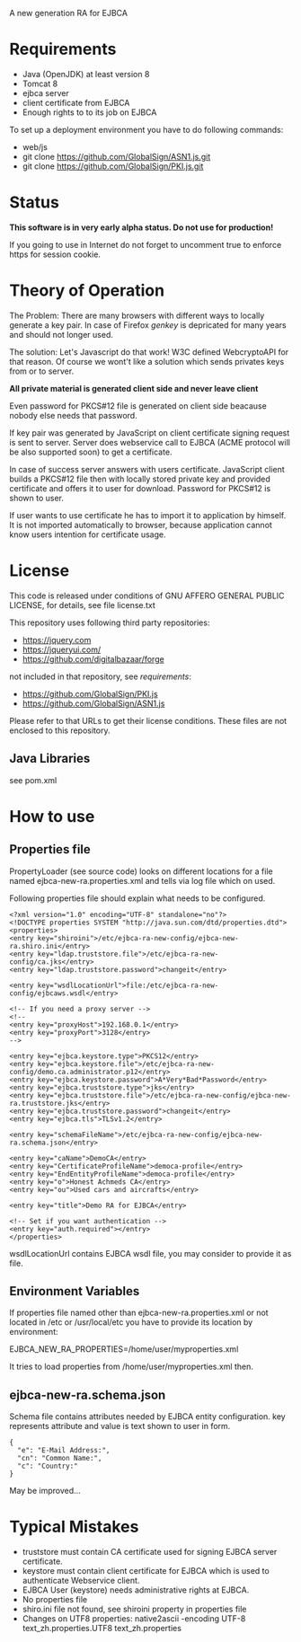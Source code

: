 A new generation RA for EJBCA

# Requirements

* Java (OpenJDK) at least version 8
* Tomcat 8
* ejbca server
* client certificate from EJBCA
* Enough rights to to its job on EJBCA

To set up a deployment environment you have to do following commands:

* web/js
* git clone https://github.com/GlobalSign/ASN1.js.git
* git clone https://github.com/GlobalSign/PKI.js.git

# Status

**This software is in very early alpha status. Do not use for production!**

If you going to use in Internet do not forget to uncomment
<secure>true</secure>
to enforce https for session cookie.

# Theory of Operation

The Problem: There are many browsers with different ways to locally generate
a key pair. In case of Firefox *genkey* is depricated for many years and
should not longer used.

The solution: Let's Javascript do that work! W3C defined WebcryptoAPI for
that reason. Of course we wont't like a solution which sends privates keys
from or to server.

**All private material is generated client side and never leave client**

Even password for PKCS#12 file is generated on client side beacause nobody
else needs that password.

If key pair was generated by JavaScript on client certificate signing request
is sent to server. Server does webservice call to EJBCA (ACME protocol will
be also supported soon) to get a certificate.

In case of success server answers with users certificate. JavaScript client
builds a PKCS#12 file then with locally stored private key and provided
certificate and offers it to user for download. Password for PKCS#12 is
shown to user.

If user wants to use certificate he has to import it to application by himself.
It is not imported automatically to browser, because application cannot know
users intention for certificate usage.

# License

This code is released under conditions of GNU AFFERO GENERAL PUBLIC LICENSE,
for details, see file license.txt

This repository uses following third party repositories:

* https://jquery.com
* https://jqueryui.com/
* https://github.com/digitalbazaar/forge

not included in that repository, see *requirements*:

* https://github.com/GlobalSign/PKI.js
* https://github.com/GlobalSign/ASN1.js

Please refer to that URLs to get their license conditions. These files are
not enclosed to this repository.

## Java Libraries

see pom.xml

# How to use

## Properties file

PropertyLoader (see source code) looks on different locations for
a file named ejbca-new-ra.properties.xml and tells via log file which on used.

Following properties file should explain what needs to be configured.

    <?xml version="1.0" encoding="UTF-8" standalone="no"?>
    <!DOCTYPE properties SYSTEM "http://java.sun.com/dtd/properties.dtd">
    <properties>
    <entry key="shiroini">/etc/ejbca-ra-new-config/ejbca-new-ra.shiro.ini</entry>
    <entry key="ldap.truststore.file">/etc/ejbca-ra-new-config/ca.jks</entry>
    <entry key="ldap.truststore.password">changeit</entry>

    <entry key="wsdlLocationUrl">file:/etc/ejbca-ra-new-config/ejbcaws.wsdl</entry>

    <!-- If you need a proxy server -->
    <!--
    <entry key="proxyHost">192.168.0.1</entry>
    <entry key="proxyPort">3128</entry>
    -->
    
    <entry key="ejbca.keystore.type">PKCS12</entry>
    <entry key="ejbca.keystore.file">/etc/ejbca-ra-new-config/demo.ca.administrator.p12</entry>
    <entry key="ejbca.keystore.password">A*Very*Bad*Password</entry>
    <entry key="ejbca.truststore.type">jks</entry>
    <entry key="ejbca.truststore.file">/etc/ejbca-ra-new-config/ejbca-new-ra.truststore.jks</entry>
    <entry key="ejbca.truststore.password">changeit</entry>
    <entry key="ejbca.tls">TLSv1.2</entry>

    <entry key="schemaFileName">/etc/ejbca-ra-new-config/ejbca-new-ra.schema.json</entry>

    <entry key="caName">DemoCA</entry>
    <entry key="CertificateProfileName">democa-profile</entry>
    <entry key="EndEntityProfileName">democa-profile</entry>
    <entry key="o">Honest Achmeds CA</entry>
    <entry key="ou">Used cars and aircrafts</entry>

    <entry key="title">Demo RA for EJBCA</entry>

    <!-- Set if you want authentication --> 
    <entry key="auth.required"></entry>
    </properties>

wsdlLocationUrl contains EJBCA wsdl file, you may consider to provide it as file.

## Environment Variables

If properties file named other than ejbca-new-ra.properties.xml or not located in
/etc or /usr/local/etc you have to provide its location by environment:

EJBCA_NEW_RA_PROPERTIES=/home/user/myproperties.xml     

It tries to load properties from /home/user/myproperties.xml then.

## ejbca-new-ra.schema.json

Schema file contains attributes needed by EJBCA entity configuration.
key represents attribute and value is text shown to user in form.

    {
      "e": "E-Mail Address:",
      "cn": "Common Name:",
      "c": "Country:"
    }

May be improved...

# Typical Mistakes

* truststore must contain CA certificate used for signing EJBCA server certificate.
* keystore must contain client certificate for EJBCA which is used to authenticate Webservice client.
* EJBCA User (keystore) needs administrative rights at EJBCA.
* No properties file
* shiro.ini file not found, see shiroini property in properties file
* Changes on UTF8 properties: native2ascii -encoding UTF-8 text_zh.properties.UTF8 text_zh.properties

